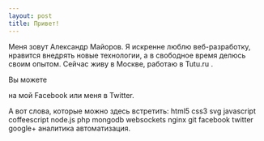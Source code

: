 ```yaml
---
layout: post
title: Привет!
---
```


Меня зовут Александр Майоров. Я искренне люблю веб-разработку, нравится внедрять новые технологии, а в свободное время делюсь своим опытом. Сейчас живу в Москве, работаю в Tutu.ru .

Вы можете <div class="fb-follow" data-href="https://www.facebook.com/alexander.majorov" data-layout="button" data-show-faces="true"></div> на мой Facebook или  меня в Twitter.

А вот слова, которые можно здесь встретить: html5 css3 svg javascript coffeescript node.js php mongodb websockets nginx git facebook twitter google+ аналитика автоматизация.
